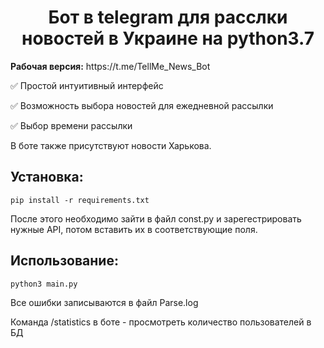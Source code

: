 <h1 align="center">Бот в telegram для расслки новостей в Украине на python3.7</h1>
<b>Рабочая версия:</b> https://t.me/TellMe_News_Bot

✅ Простой интуитивный интерфейс

✅ Возможность выбора новостей для ежедневной рассылки

✅ Выбор времени рассылки

В боте также присутствуют новости Харькова.

## Установка:

```
pip install -r requirements.txt
```

После этого необходимо зайти в файл const.py и зарегестрировать нужные API, потом вставить их в соответствующие поля.

## Использование:

```
python3 main.py
```


Все ошибки записываются в файл Parse.log

Команда /statistics в боте - просмотреть количество пользователей в БД
